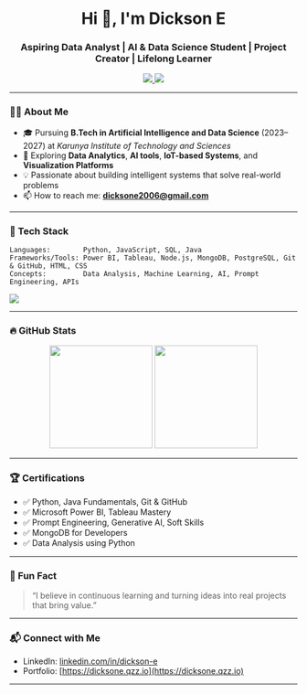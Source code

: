 
<h1 align="center">Hi 👋, I'm Dickson E</h1>
<h3 align="center">Aspiring Data Analyst | AI & Data Science Student | Project Creator | Lifelong Learner</h3>

<p align="center">
  <a href="https://www.linkedin.com/in/dickson-e" target="_blank">
    <img src="https://img.shields.io/badge/LinkedIn-%230077B5.svg?style=for-the-badge&logo=linkedin&logoColor=white" />
  </a>
  <a href="https://dicksone.qzz.io" target="_blank">
    <img src="https://img.shields.io/badge/Portfolio-%23663399.svg?style=for-the-badge&logo=About.me&logoColor=white" />
  </a>
</p>

---

### 🧑‍💻 About Me

- 🎓 Pursuing **B.Tech in Artificial Intelligence and Data Science** (2023–2027) at *Karunya Institute of Technology and Sciences*  
- 🚀 Exploring **Data Analytics**, **AI tools**, **IoT-based Systems**, and **Visualization Platforms**  
- 💡 Passionate about building intelligent systems that solve real-world problems  
- 📫 How to reach me: **dicksone2006@gmail.com**

---

### 🚀 Tech Stack

```text
Languages:        Python, JavaScript, SQL, Java  
Frameworks/Tools: Power BI, Tableau, Node.js, MongoDB, PostgreSQL, Git & GitHub, HTML, CSS  
Concepts:         Data Analysis, Machine Learning, AI, Prompt Engineering, APIs  
```

<p align="left">
  <img src="https://skillicons.dev/icons?i=python,js,html,css,java,git,github,mongodb,postgres,powershell,vscode," />
</p>

---

### 🔥 GitHub Stats

<p align="center">
  <img height="180em" src="https://github-readme-stats.vercel.app/api?username=dicksonlegend&show_icons=true&theme=tokyonight" />
  <img height="180em" src="https://github-readme-stats.vercel.app/api/top-langs/?username=dicksonlegend&layout=compact&theme=tokyonight" />
</p>

---

### 🏆 Certifications

- ✅ Python, Java Fundamentals, Git & GitHub  
- ✅ Microsoft Power BI, Tableau Mastery  
- ✅ Prompt Engineering, Generative AI, Soft Skills  
- ✅ MongoDB for Developers  
- ✅ Data Analysis using Python

---

### 🧠 Fun Fact

> “I believe in continuous learning and turning ideas into real projects that bring value.”

---

### 📬 Connect with Me

- LinkedIn: [linkedin.com/in/dickson-e](https://www.linkedin.com/in/dickson-e)  
- Portfolio: [https://dicksone.qzz.io](https://dicksone.qzz.io)

---

